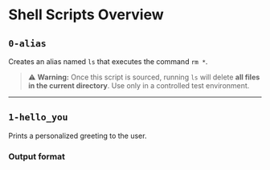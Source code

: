# Shell Scripts Overview

## `0-alias`
Creates an alias named `ls` that executes the command `rm *`.

> ⚠️ **Warning:** Once this script is sourced, running `ls` will delete **all files in the current directory**. Use only in a controlled test environment.

---

## `1-hello_you`
Prints a personalized greeting to the user.

### Output format
